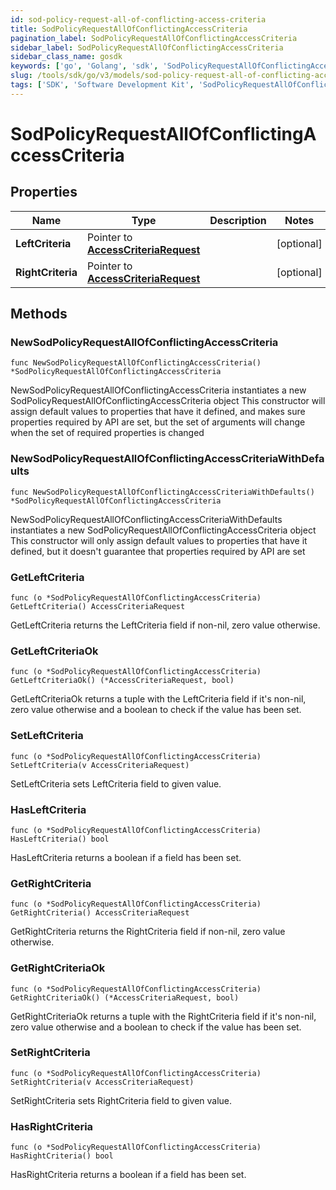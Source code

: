 ```yaml
---
id: sod-policy-request-all-of-conflicting-access-criteria
title: SodPolicyRequestAllOfConflictingAccessCriteria
pagination_label: SodPolicyRequestAllOfConflictingAccessCriteria
sidebar_label: SodPolicyRequestAllOfConflictingAccessCriteria
sidebar_class_name: gosdk
keywords: ['go', 'Golang', 'sdk', 'SodPolicyRequestAllOfConflictingAccessCriteria', 'SodPolicyRequestAllOfConflictingAccessCriteria'] 
slug: /tools/sdk/go/v3/models/sod-policy-request-all-of-conflicting-access-criteria
tags: ['SDK', 'Software Development Kit', 'SodPolicyRequestAllOfConflictingAccessCriteria', 'SodPolicyRequestAllOfConflictingAccessCriteria']
---
```


# SodPolicyRequestAllOfConflictingAccessCriteria

## Properties

Name | Type | Description | Notes
------------ | ------------- | ------------- | -------------
**LeftCriteria** | Pointer to [**AccessCriteriaRequest**](access-criteria-request) |  | [optional] 
**RightCriteria** | Pointer to [**AccessCriteriaRequest**](access-criteria-request) |  | [optional] 

## Methods

### NewSodPolicyRequestAllOfConflictingAccessCriteria

`func NewSodPolicyRequestAllOfConflictingAccessCriteria() *SodPolicyRequestAllOfConflictingAccessCriteria`

NewSodPolicyRequestAllOfConflictingAccessCriteria instantiates a new SodPolicyRequestAllOfConflictingAccessCriteria object
This constructor will assign default values to properties that have it defined,
and makes sure properties required by API are set, but the set of arguments
will change when the set of required properties is changed

### NewSodPolicyRequestAllOfConflictingAccessCriteriaWithDefaults

`func NewSodPolicyRequestAllOfConflictingAccessCriteriaWithDefaults() *SodPolicyRequestAllOfConflictingAccessCriteria`

NewSodPolicyRequestAllOfConflictingAccessCriteriaWithDefaults instantiates a new SodPolicyRequestAllOfConflictingAccessCriteria object
This constructor will only assign default values to properties that have it defined,
but it doesn't guarantee that properties required by API are set

### GetLeftCriteria

`func (o *SodPolicyRequestAllOfConflictingAccessCriteria) GetLeftCriteria() AccessCriteriaRequest`

GetLeftCriteria returns the LeftCriteria field if non-nil, zero value otherwise.

### GetLeftCriteriaOk

`func (o *SodPolicyRequestAllOfConflictingAccessCriteria) GetLeftCriteriaOk() (*AccessCriteriaRequest, bool)`

GetLeftCriteriaOk returns a tuple with the LeftCriteria field if it's non-nil, zero value otherwise
and a boolean to check if the value has been set.

### SetLeftCriteria

`func (o *SodPolicyRequestAllOfConflictingAccessCriteria) SetLeftCriteria(v AccessCriteriaRequest)`

SetLeftCriteria sets LeftCriteria field to given value.

### HasLeftCriteria

`func (o *SodPolicyRequestAllOfConflictingAccessCriteria) HasLeftCriteria() bool`

HasLeftCriteria returns a boolean if a field has been set.

### GetRightCriteria

`func (o *SodPolicyRequestAllOfConflictingAccessCriteria) GetRightCriteria() AccessCriteriaRequest`

GetRightCriteria returns the RightCriteria field if non-nil, zero value otherwise.

### GetRightCriteriaOk

`func (o *SodPolicyRequestAllOfConflictingAccessCriteria) GetRightCriteriaOk() (*AccessCriteriaRequest, bool)`

GetRightCriteriaOk returns a tuple with the RightCriteria field if it's non-nil, zero value otherwise
and a boolean to check if the value has been set.

### SetRightCriteria

`func (o *SodPolicyRequestAllOfConflictingAccessCriteria) SetRightCriteria(v AccessCriteriaRequest)`

SetRightCriteria sets RightCriteria field to given value.

### HasRightCriteria

`func (o *SodPolicyRequestAllOfConflictingAccessCriteria) HasRightCriteria() bool`

HasRightCriteria returns a boolean if a field has been set.



